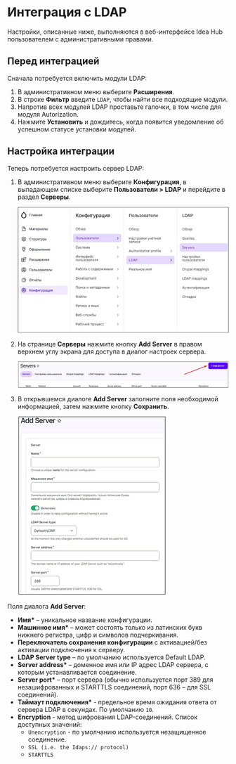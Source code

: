 # Интеграция с LDAP

Настройки, описанные ниже, выполняются в веб-интерфейсе Idea Hub пользователем с административными правами.

## Перед интеграцией

Сначала потребуется включить модули LDAP:
1. В административном меню выберите **Расширения**.
1. В строке **Фильтр** введите `LDAP`, чтобы найти все подходящие модули.
1. Напротив всех модулей LDAP проставьте галочки, в том числе для модуля Autorization.
1. Нажмите **Установить** и дождитесь, когда появится уведомление об успешном статусе установки модулей.

## Настройка интеграции

Теперь потребуется настроить сервер LDAP:

1. В административном меню выберите **Конфигурация**, в выпадающем списке выберите **Пользователи > LDAP** и перейдите в раздел **Серверы**.

   ![](<../../../../.gitbook/assets/LDAP_integration-Servers_page_access.png>)

1. На странице **Серверы** нажмите кнопку **Add Server** в правом верхнем углу экрана для доступа в диалог настроек сервера.

   ![](<../../../../.gitbook/assets/LDAP_integration-AddServer_button.png>)

1. В открывшемся диалоге **Add Server** заполните поля необходимой информацией, затем нажмите кнопку **Сохранить**.

   ![](<../../../../.gitbook/assets/LDAP_integration-AddServer_dialog.png>)

Поля диалога **Add Server**:
* **Имя\*** – уникальное название конфигурации.
* **Машинное имя\*** – может состоять только из латинских букв нижнего регистра, цифр и символов подчеркивания.
* **Переключатель сохранения конфигурации** с активацией/без активации подключения к серверу.
* **LDAP Server type** – по умолчанию используется Default LDAP.
* **Server address\*** – доменное имя или IP адрес LDAP сервера, с которым устанавливается соединение.
* **Server port\*** – порт сервера (обычно используется порт 389 для незашифрованных и STARTTLS соединений, порт 636 – для SSL соединений).
* **Таймаут подключения\*** - предельное время ожидания ответа от сервера LDAP в секундах. По умолчанию `10`.
* **Encryption** - метод шифрования LDAP-соединений. Список доступных значений:
  * `Unencryption` - по умолчанию используется незащищенное соединение.
  * `SSL (i.e. the Idaps:// protocol)`
  * `STARTTLS`




